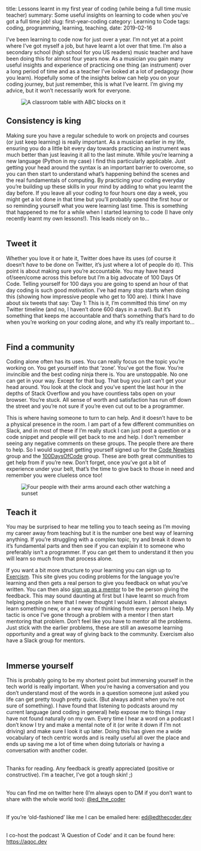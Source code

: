 title: Lessons learnt in my first year of coding (while being a full time music teacher)
summary: Some useful insights on learning to code when you've got a full time job!
slug: first-year-coding
category: Learning to Code
tags: coding, programming, learning, teaching,
date: 2019-02-16

I’ve been learning to code now for just over a year. I’m not yet at a point where I’ve got myself a job, but have learnt a lot over that time. I’m also a secondary school (high school for you US readers) music teacher and have been doing this for almost four years now. As a musician you gain many useful insights and experience of practicing one thing (an instrument) over a long period of time and as a teacher I’ve looked at a lot of pedagogy (how you learn). Hopefully some of the insights below can help you on your coding journey, but just remember, this is what I’ve learnt. I’m giving my advice, but it won’t necessarily work for everyone.  
  
<figure class="image-container">
     <img src="{static}/images/learning.jpg"
          alt="A classroom table with ABC blocks on it"
          class="article-image"
               />
</figure>

## Consistency is king

Making sure you have a regular schedule to work on projects and courses (or just keep learning) is really important. As a musician earlier in my life, ensuring you do a little bit every day towards practicing an instrument was much better than just leaving it all to the last minute. While you’re learning a new language (Python in my case) I find this particularly applicable. Just getting your head around the syntax is an important barrier to overcome, so you can then start to understand what’s happening behind the scenes and the real fundamentals of computing. By practicing your coding everyday you’re building up these skills in your mind by adding to what you learnt the day before. If you leave all your coding to four hours one day a week, you might get a lot done in that time but you’ll probably spend the first hour or so reminding yourself what you were learning last time. This is something that happened to me for a while when I started learning to code (I have only recently learnt my own lessons!). This leads nicely on to…  
<br />

## Tweet it

Whether you love it or hate it, Twitter does have its uses (of course it doesn’t _have_ to be done on Twitter, it’s just where a lot of people do it). This point is about making sure you’re accountable. You may have heard of/seen/come across this before but I’m a big advocate of 100 Days Of Code. Telling yourself for 100 days you are going to spend an hour of that day coding is such good motivation. I’ve had many stop starts when doing this (showing how impressive people who get to 100 are). I think I have about six tweets that say: ‘Day 1: This is it, I’m committed this time’ on my Twitter timeline (and no, I haven’t done 600 days in a row!). But it’s something that keeps me accountable and that’s something that’s hard to do when you’re working on your coding alone, and why it’s really important to…  
<br />

## Find a community

Coding alone often has its uses. You can really focus on the topic you’re working on. You get yourself into that ‘zone’. You’ve got the flow. You’re invincible and the best coding ninja there is. You are unstoppable. No one can get in your way. Except for that bug. That bug you just can’t get your head around. You look at the clock and you’ve spent the last hour in the depths of Stack Overflow and you have countless tabs open on your browser. You’re stuck. All sense of worth and satisfaction has run off down the street and you’re not sure if you’re even cut out to be a programmer.

This is where having someone to turn to can help. And it doesn’t have to be a physical presence in the room. I am part of a few different communities on Slack, and in most of these if I’m really stuck I can just post a question or a code snippet and people will get back to me and help. I don’t remember seeing any negative comments on these groups. The people there are there to help. So I would suggest getting yourself signed up for the [Code Newbies](https://codenewbie.slack.com/join/shared_invite/enQtMzAxNTYxMzg0NDMzLWY5ZmQ1NjMxMzU0MmQ0NWY1Yjc1ZTYyODkwMWI4YmU0OWNlODU2ZTQ2Zjg1ZmU2NzA3MGQ5MTNlYjc0MjQzZTI) group and the [100DaysOfCode](https://100xcode.slack.com/join/shared_invite/enQtNDA4MjgzMTY5MTA3LTEyMjBhYzMzYzM5NTFjZDU0MGMxZjA3Zjk5NTVjMTA1ZjRmNDNiMGNiNDIzMjg2Yjk4OTRhZGUwZmJjNDFmY2E) group. These are both great communities to get help from if you’re new. Don’t forget, once you’ve got a bit of experience under your belt, that’s the time to give back to those in need and remember you were clueless once too!

<figure class="image-container">
     <img src="{static}/images/community.jpg"
          alt="Four people with their arms around each other watching a sunset"
          class="article-image"
               />
</figure>

## Teach it

You may be surprised to hear me telling you to teach seeing as I’m moving my career away from teaching but it is the number one best way of learning anything. If you’re struggling with a complex topic, try and break it down to it’s fundamental parts and then see if you can explain it to someone who preferably isn’t a programmer. If you can get them to understand it then you will learn so much from that process alone.

If you want a bit more structure to your learning you can sign up to [Exercism](https://exercism.io). This site gives you coding problems for the language you’re learning and then gets a real person to give you feedback on what you’ve written. You can then also [sign up as a mentor](https://exercism.io/mentoring-guide) to be the person giving the feedback. This may sound daunting at first but I have learnt so much from helping people on here that I never thought I would learn. I almost always learn something new, or a new way of thinking from every person I help. My tactic is once I’ve gone through a problem with a mentor I then start mentoring that problem. Don’t feel like you have to mentor all the problems. Just stick with the earlier problems, these are still an awesome learning opportunity and a great way of giving back to the community. Exercism also have a Slack group for mentors.  
<br />  

## Immerse yourself

This is probably going to be my shortest point but immersing yourself in the tech world is really important. When you’re having a conversation and you don’t understand most of the words in a question someone just asked you life can get pretty tough pretty quick. (But always admit when you’re not sure of something). I have found that listening to podcasts around my current language (and coding in general) help expose me to things I may have not found naturally on my own. Every time I hear a word on a podcast I don’t know I try and make a mental note of it (or write it down if I’m not driving) and make sure I look it up later. Doing this has given me a wide vocabulary of tech centric words and is really useful all over the place and ends up saving me a lot of time when doing tutorials or having a conversation with another coder.  
<br />

Thanks for reading. Any feedback is greatly appreciated (positive or constructive). I’m a teacher, I’ve got a tough skin! ;)  
<br />
  
You can find me on twitter here (I’m always open to DM if you don’t want to share with the whole world too): [@ed_the_coder](https://twitter.com/ed_the_coder)  
<br />

If you’re ‘old-fashioned’ like me I can be emailed here: <ed@edthecoder.dev>  
<br />

I co-host the podcast 'A Question of Code' and it can be found here: <https://aqoc.dev>
